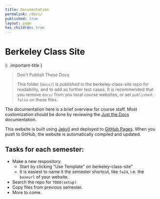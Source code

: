 ```yaml
---
title: Documentation
permalink: /docs/
published: true
layout: page
has_children: true
---
```


# Berkeley Class Site

{: .important-title }
> Don't Publish These Docs
>
> This folder (`docs/`) is _published_ in the berkeley-class-site repo for readability, and to add as further test cases. It is recommended that you remove `docs/` from you local course websites, or set `published: false` on these files.

The documentation here is a brief overview for course staff. Most customization should be done by reviewing the [Just the Docs][jtd] documentation.

This website is built using [Jekyll][jekyll] and deployed to [GitHub Pages][gh_pages]. When you push to GitHub, the website is automatically compiled and updated.

[jekyll]: https://jekyllrb.com
[gh_pages]: https://pages.github.com
[jtd]: https://just-the-docs.github.io/just-the-docs/

## Tasks for each semester:

- Make a new respository.
  - Start by clicking "Use Template" on berkeley-class-site"
  - It is easiest to name it the semester shortcut, like `fa24`, i.e. the `baseurl` of your website.
- Search the repo for `TODO(setup)`
- Copy files from previous semester.
- More to come.
